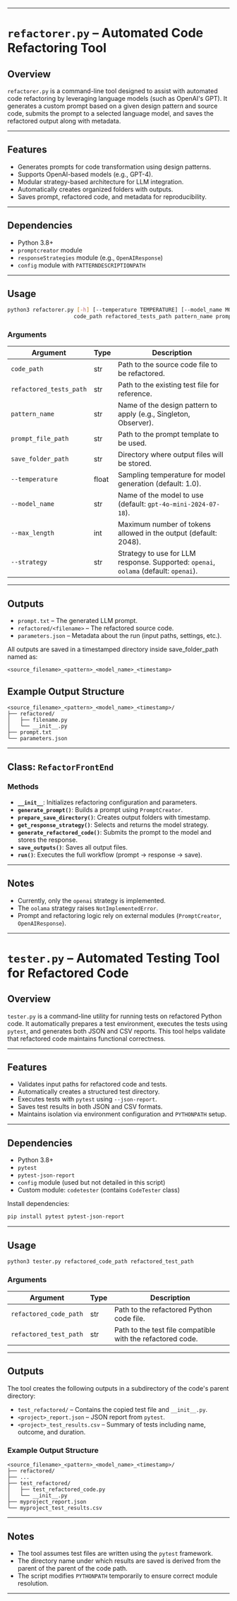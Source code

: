

---

# `refactorer.py` – Automated Code Refactoring Tool

## Overview

`refactorer.py` is a command-line tool designed to assist with automated code refactoring by leveraging language models (such as OpenAI's GPT). It generates a custom prompt based on a given design pattern and source code, submits the prompt to a selected language model, and saves the refactored output along with metadata.

---

## Features

* Generates prompts for code transformation using design patterns.
* Supports OpenAI-based models (e.g., GPT-4).
* Modular strategy-based architecture for LLM integration.
* Automatically creates organized folders with outputs.
* Saves prompt, refactored code, and metadata for reproducibility.

---

## Dependencies

* Python 3.8+
* `promptcreator` module
* `responseStrategies` module (e.g., `OpenAIResponse`)
* `config` module with `PATTERNDESCRIPTIONPATH`

---

## Usage

```bash
python3 refactorer.py [-h] [--temperature TEMPERATURE] [--model_name MODEL_NAME] [--max_length MAX_LENGTH] [--strategy {openai,oolama}]
                     code_path refactored_tests_path pattern_name prompt_file_path save_folder_path
```

### Arguments

| Argument                | Type  | Description                                                                          |
| ----------------------- | ----- | ------------------------------------------------------------------------------------ |
| `code_path`             | str   | Path to the source code file to be refactored.                                       |
| `refactored_tests_path` | str   | Path to the existing test file for reference.                                        |
| `pattern_name`          | str   | Name of the design pattern to apply (e.g., Singleton, Observer).                     |
| `prompt_file_path`      | str   | Path to the prompt template to be used.                                              |
| `save_folder_path`      | str   | Directory where output files will be stored.                                         |
| `--temperature`         | float | Sampling temperature for model generation (default: 1.0).                            |
| `--model_name`          | str   | Name of the model to use (default: `gpt-4o-mini-2024-07-18`).                        |
| `--max_length`          | int   | Maximum number of tokens allowed in the output (default: 2048).                      |
| `--strategy`            | str   | Strategy to use for LLM response. Supported: `openai`, `oolama` (default: `openai`). |

---

## Outputs

* `prompt.txt` – The generated LLM prompt.
* `refactored/<filename>` – The refactored source code.
* `parameters.json` – Metadata about the run (input paths, settings, etc.).

All outputs are saved in a timestamped directory inside save_folder_path named as:

```
<source_filename>_<pattern>_<model_name>_<timestamp>
```

## Example Output Structure

```
<source_filename>_<pattern>_<model_name>_<timestamp>/
├── refactored/
│   ├── filename.py
│   └── __init__.py
├── prompt.txt
└── parameters.json
```

---

## Class: `RefactorFrontEnd`

### Methods

* **`__init__`**: Initializes refactoring configuration and parameters.
* **`generate_prompt()`**: Builds a prompt using `PromptCreator`.
* **`prepare_save_directory()`**: Creates output folders with timestamp.
* **`get_response_strategy()`**: Selects and returns the model strategy.
* **`generate_refactored_code()`**: Submits the prompt to the model and stores the response.
* **`save_outputs()`**: Saves all output files.
* **`run()`**: Executes the full workflow (prompt → response → save).

---

## Notes

* Currently, only the `openai` strategy is implemented.
* The `oolama` strategy raises `NotImplementedError`.
* Prompt and refactoring logic rely on external modules (`PromptCreator`, `OpenAIResponse`).


---

# `tester.py` – Automated Testing Tool for Refactored Code

## Overview

`tester.py` is a command-line utility for running tests on refactored Python code. It automatically prepares a test environment, executes the tests using `pytest`, and generates both JSON and CSV reports. This tool helps validate that refactored code maintains functional correctness.

---

## Features

* Validates input paths for refactored code and tests.
* Automatically creates a structured test directory.
* Executes tests with `pytest` using `--json-report`.
* Saves test results in both JSON and CSV formats.
* Maintains isolation via environment configuration and `PYTHONPATH` setup.

---

## Dependencies

* Python 3.8+
* `pytest`
* `pytest-json-report`
* `config` module (used but not detailed in this script)
* Custom module: `codetester` (contains `CodeTester` class)

Install dependencies:

```bash
pip install pytest pytest-json-report
```

---

## Usage

```bash
python3 tester.py refactored_code_path refactored_test_path
```

### Arguments

| Argument               | Type | Description                                                |
| ---------------------- | ---- | ---------------------------------------------------------- |
| `refactored_code_path` | str  | Path to the refactored Python code file.                   |
| `refactored_test_path` | str  | Path to the test file compatible with the refactored code. |

---

## Outputs

The tool creates the following outputs in a subdirectory of the code's parent directory:

* `test_refactored/` – Contains the copied test file and `__init__.py`.
* `<project>_report.json` – JSON report from `pytest`.
* `<project>_test_results.csv` – Summary of tests including name, outcome, and duration.

### Example Output Structure

```
<source_filename>_<pattern>_<model_name>_<timestamp>/
├── refactored/
├── ...
├── test_refactored/
│   ├── test_refactored_code.py
│   └── __init__.py
├── myproject_report.json
└── myproject_test_results.csv
```

---

## Notes

* The tool assumes test files are written using the `pytest` framework.
* The directory name under which results are saved is derived from the parent of the parent of the code path.
* The script modifies `PYTHONPATH` temporarily to ensure correct module resolution.

---

